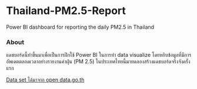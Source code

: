 # Thailand-PM2.5-Report
Power BI dashboard for reporting the daily PM2.5 in Thailand

### About
แดชบอร์ดนี้ทำขึ้นมาเพื่อเป็นการฝึกใช้ Power BI ในการทำ data visualize โดยหยิบข้อมูลที่มีการอัพเดตตลอดเวลาอย่างรายงานค่าฝุ่น (PM 2.5) ในประเทศไทยนี้มาทดลองสร้างแดชบอร์ดจริงจังครั้งแรก

[Data set ได้มาจาก open data.go.th](https://opendata.onde.go.th/en/dataset/14-pm-25) 
